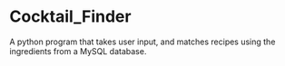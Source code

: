 # Cocktail_Finder
A python program that takes user input, and matches recipes using the ingredients from a MySQL database.
